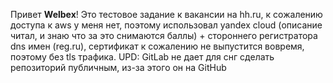 Привет **Welbex**! Это тестовое задание к вакансии на hh.ru, к сожалению доступа к aws у меня нет, поэтому использовал yandex cloud (описание читал, и знаю что за это снимаются баллы) + стороннего регистратора dns имен (reg.ru), сертификат к сожалению не выпустится вовремя, поэтому без tls трафика. UPD: GitLab не дает для снг сделать репозиторий публичным, из-за этого он на GitHub